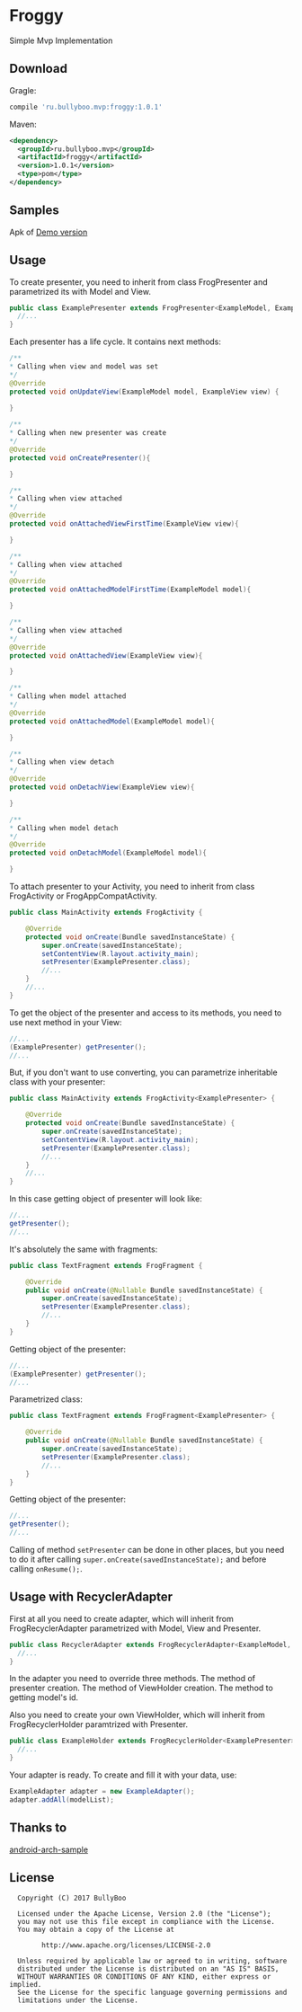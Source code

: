 # Froggy
Simple Mvp Implementation

## Download
Gragle:
```groovy 
compile 'ru.bullyboo.mvp:froggy:1.0.1'
```

Maven:
```xml
<dependency> 
  <groupId>ru.bullyboo.mvp</groupId> 
  <artifactId>froggy</artifactId> 
  <version>1.0.1</version> 
  <type>pom</type> 
</dependency>
```

## Samples
Apk of [Demo version](https://github.com/BullyBoo/Froggy/releases/download/1.0.1/app-release-unsigned.apk)

## Usage

To create presenter, you need to inherit from class FrogPresenter and parametrized its with Model and View.

``` java
public class ExamplePresenter extends FrogPresenter<ExampleModel, ExampleActivity> {
  //...
}
```

Each presenter has a life cycle. It contains next methods:

``` java
/**
* Calling when view and model was set
*/
@Override
protected void onUpdateView(ExampleModel model, ExampleView view) {
    
}

/**
* Calling when new presenter was create
*/
@Override
protected void onCreatePresenter(){

}

/**
* Calling when view attached
*/
@Override
protected void onAttachedViewFirstTime(ExampleView view){

}

/**
* Calling when view attached
*/
@Override
protected void onAttachedModelFirstTime(ExampleModel model){

}

/**
* Calling when view attached
*/
@Override
protected void onAttachedView(ExampleView view){

}

/**
* Calling when model attached
*/
@Override
protected void onAttachedModel(ExampleModel model){

}

/**
* Calling when view detach
*/
@Override
protected void onDetachView(ExampleView view){

}

/**
* Calling when model detach
*/
@Override
protected void onDetachModel(ExampleModel model){

}
```

To attach presenter to your Activity, you need to inherit from class FrogActivity or FrogAppCompatActivity.
``` java
public class MainActivity extends FrogActivity {

    @Override
    protected void onCreate(Bundle savedInstanceState) {
        super.onCreate(savedInstanceState);
        setContentView(R.layout.activity_main);
        setPresenter(ExamplePresenter.class);
        //...
    }
    //...
}
```

To get the object of the presenter and access to its methods, you need to use next method in your View: 
``` java
//...
(ExamplePresenter) getPresenter();
//...
```

But, if you don't want to use converting, you can parametrize inheritable class with your presenter:
``` java
public class MainActivity extends FrogActivity<ExamplePresenter> {

    @Override
    protected void onCreate(Bundle savedInstanceState) {
        super.onCreate(savedInstanceState);
        setContentView(R.layout.activity_main);
        setPresenter(ExamplePresenter.class);
        //...
    }
    //...
}
```

In this case getting object of presenter will look like:
``` java
//...
getPresenter();
//...
```

It's absolutely the same with fragments:
``` java 
public class TextFragment extends FrogFragment {

    @Override
    public void onCreate(@Nullable Bundle savedInstanceState) {
        super.onCreate(savedInstanceState);
        setPresenter(ExamplePresenter.class);
        //...
    }
}
```

Getting object of the presenter:
``` java
//...
(ExamplePresenter) getPresenter();
//...
```

Parametrized class:
``` java 
public class TextFragment extends FrogFragment<ExamplePresenter> {

    @Override
    public void onCreate(@Nullable Bundle savedInstanceState) {
        super.onCreate(savedInstanceState);
        setPresenter(ExamplePresenter.class);
        //...
    }
}
```

Getting object of the presenter:
``` java
//...
getPresenter();
//...
```

Calling of method `setPresenter` can be done in other places, but you need to do it after calling `super.onCreate(savedInstanceState);` and before calling `onResume();`.

## Usage with RecyclerAdapter

First at all you need to create adapter, which will inherit from FrogRecyclerAdapter parametrized with Model, View and Presenter.
``` java 
public class RecyclerAdapter extends FrogRecyclerAdapter<ExampleModel, ExampleViewHolder, ExamplePresenter> {
  //...
}
```
In the adapter you need to override three methods. The method of presenter creation. The method of ViewHolder creation. The method to getting model's id.

Also you need to create your own ViewHolder, which will inherit from FrogRecyclerHolder paramtrized with Presenter. 
``` java 
public class ExampleHolder extends FrogRecyclerHolder<ExamplePresenter>{
  //...
}
```

Your adapter is ready. To create and fill it with your data, use:
``` java 
ExampleAdapter adapter = new ExampleAdapter();
adapter.addAll(modelList);
```

## Thanks to
[android-arch-sample](https://github.com/remind101/android-arch-sample)

## License
```
  Copyright (C) 2017 BullyBoo

  Licensed under the Apache License, Version 2.0 (the "License");
  you may not use this file except in compliance with the License.
  You may obtain a copy of the License at

        http://www.apache.org/licenses/LICENSE-2.0

  Unless required by applicable law or agreed to in writing, software
  distributed under the License is distributed on an "AS IS" BASIS,
  WITHOUT WARRANTIES OR CONDITIONS OF ANY KIND, either express or implied.
  See the License for the specific language governing permissions and
  limitations under the License.
```
